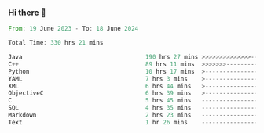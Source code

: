 ### Hi there 👋

<!--
**luoxuanzao/luoxuanzao** is a ✨ _special_ ✨ repository because its `README.md` (this file) appears on your GitHub profile.

Here are some ideas to get you started:

- 🔭 I’m currently working on ...
- 🌱 I’m currently learning ...
- 👯 I’m looking to collaborate on ...
- 🤔 I’m looking for help with ...
- 💬 Ask me about ...
- 📫 How to reach me: ...
- 😄 Pronouns: ...
- ⚡ Fun fact: ...
-->

<!--START_SECTION:waka-->

```rust
From: 19 June 2023 - To: 18 June 2024

Total Time: 330 hrs 21 mins

Java                                   190 hrs 27 mins >>>>>>>>>>>>>>-----------   57.59 %
C++                                    89 hrs 11 mins  >>>>>>>------------------   26.97 %
Python                                 10 hrs 17 mins  >------------------------   03.11 %
YAML                                   7 hrs 3 mins    >------------------------   02.13 %
XML                                    6 hrs 44 mins   >------------------------   02.04 %
ObjectiveC                             6 hrs 39 mins   >------------------------   02.02 %
C                                      5 hrs 45 mins   -------------------------   01.74 %
SQL                                    4 hrs 35 mins   -------------------------   01.39 %
Markdown                               2 hrs 23 mins   -------------------------   00.72 %
Text                                   1 hr 26 mins    -------------------------   00.44 %
```

<!--END_SECTION:waka-->